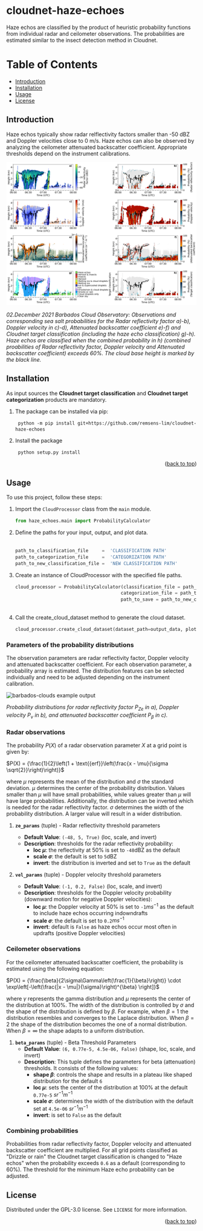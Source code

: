 # cloudnet-haze-echoes

Haze echos are classified by the product of heuristic probability functions from individual 
radar and ceilometer observations. The probabilities are estimated similar to
the insect detection method in Cloudnet. 

# Table of Contents
- [Introduction](#introduction)
- [Installation](#installation)
- [Usage](#usage)
- [License](#license)

## Introduction

Haze echos typically show radar relflectivity factors smaller than -50 dBZ and Doppler
velocities close to 0 m/s. Haze echos can also be observed by analyzing the ceilometer
attenuated backscatter coefficient. Appropriate thresholds depend on the 
instrument calibrations.

![barbados-clouds example probabilities](figures/20211202_probabilites.png)

*02.December 2021 Barbados Cloud Observatory: Observations and corresponding sea salt probabilities for 
the Radar reflectivity factor a)-b), Doppler velocity in c)-d), 
Attenuated backscatter coefficient e)-f) and Cloudnet target classification 
(including the haze echo classification) g)-h). Haze echos are classified when 
the combined probability in h) (combined proabilities of Radar reflectivity factor,
Doppler velocity and Attenuated backscatter coefficient) exceeds 60%. The cloud base height
is marked by the black line.*

## Installation
As input sources the **Cloudnet target classification** and **Cloudnet target categorization** products are mandatory.
1. The package can be installed via pip:
   ```
    python -m pip install git+https://github.com/remsens-lim/cloudnet-haze-echoes
   ```
2. Install the package
   ```sh
    python setup.py install
      ```
<p align="right">(<a href="#top">back to top</a>)</p>

## Usage
To use this project, follow these steps:

1. Import the `CloudProcessor` class from the `main` module.

   ```python
   from haze_echoes.main import ProbabilityCalculator
   ```
2. Define the paths for your input, output, and plot data.
   ```python
   
   path_to_classification_file     =  'CLASSIFICATION PATH'
   path_to_categorization_file     =  'CATEGORIZATION PATH'
   path_to_new_classification_file =  'NEW CLASSIFICATION PATH'
   ```

3. Create an instance of CloudProcessor with the specified file paths.
    ```python
   cloud_processor = ProbabilityCalculator(classification_file = path_to_classification_file , 
                                           categorization_file = path_to_categorization_file ,
                                           path_to_save = path_to_new_classification_file)
                                           

4. Call the create_cloud_dataset method to generate the cloud dataset.
    ```python
   cloud_processor.create_cloud_dataset(dataset_path=output_data, plot=True)
   ```

### Parameters of the probability distributions
The observation parameters are radar reflectivity factor, Doppler velocity and 
attenuated backscatter coefficient. For each observation parameter, a probability 
array is estimated. The distribution features can be selected individually and need
to be adjusted depending on the instrument calibration. 
 
![barbados-clouds example output](figures/props.png)

*Probability distributions for radar reflectivity factor P<sub>Ze</sub> in a),
Doppler velocity P<sub>v</sub> in b), and attenuated backscatter 
coefficient P<sub>β</sub> in c).*

### Radar observations
The probability $P(X)$ of a radar observation parameter $X$ at a grid point is given by:

$P(X) = {\frac{1}{2}\left(1 + \text{{erf}}\left(\frac{x - \mu}{\sigma \sqrt{2}}\right)\right)}$

where $\mu$ represents the mean of the distribution and $\sigma$ the standard 
deviation. $\mu$ determines the center of the probability distribution. 
Values smaller than $\mu$ will have small probabilities, while values greater than
$\mu$ will have large probabilities. Additionally, the distribution can be inverted
which is needed for the radar reflectivity factor. $\sigma$ determines the width of the 
probability distribution. A larger value will result in a wider distribution.


1. **`ze_params`** (tuple) - Radar reflectivity threshold parameters
   - **Default Value**: `(-48, 5, True)` (loc, scale, and invert)
   - **Description**: thresholds for the radar reflectivity probability:
     - **loc $\mu$**: the reflectivity at 50% is set to `-48`dBZ as the default
     - **scale $\sigma$**: the default is set to `5`dBZ
     - **invert**: the distribution is inverted and set to `True` as the default
     

2. **`vel_params`** (tuple) - Doppler velocity threshold parameters
   - **Default Value**: `(-1, 0.2, False)` (loc, scale, and invert)
   - **Description**: thresholds for the Doppler velocity probability (downward motion for negative Doppler velocities):
     - **loc $\mu$**: the Doppler velocity at 50% is set to `-1`$m s^{-1}$ as the default to include
     haze echos occurring indowndrafts
     - **scale $\sigma$**: the default is set to `0.2`$m s^{-1}$
     - **invert**: default is `False` as haze echos occur most often in updrafts (positive Doppler velocities)

### Ceilometer observations

For the ceilometer attenuated backscatter coefficient, the probability is estimated using the 
following equation: 

$P(X) = {\frac{\beta}{2\sigma\Gamma\left(\frac{1}{\beta}\right)} \cdot 
\exp\left[-\left(\frac{|x - \mu|}{\sigma}\right)^{\beta} \right]}$

where $\gamma$ represents the gamma distribution and $\mu$ represents 
the center of the distribution at 100\%. The width of the distribution is 
controlled by $\sigma$ and the shape of the distribution is defined by $\beta$.
For example, when $\beta = 1$ the distribution resembles and converges to the Laplace 
distribution. When $\beta=2$ the shape of the distribution becomes the one of a 
normal distribution. When $\beta=\infty$ the shape adapts to a uniform 
distribution. 
1. **`beta_params`** (tuple) - Beta Threshold Parameters
   - **Default Value**: `(6, 0.77e-5, 4.5e-06, False)` (shape, loc, scale, and invert)
   - **Description**: This tuple defines the parameters for beta (attenuation) thresholds. It consists of the following values:
     - **shape $\beta$**:  controls the shape and results in a plateau like shaped distribution for the default `6`
     - **loc $\mu$**: sets the center of the distribution at 100% at the default `0.77e-5` $sr^{-1} m^{-1}$
     - **scale $\sigma$**: determines the width of the distribution with the default set at  `4.5e-06` $sr^{-1} m^{-1}$
     - **invert**: is set to `False` as the default

### Combining probabilities
Probabilities from radar reflectivity factor, Doppler velocity and attenuated backscatter
coefficient are multiplied. For all grid points classified as "Drizzle or rain" the 
Cloudnet target classification is changed to "Haze echos" when the probability exceeds
`0.6` as a default (corresponding to 60%). The threshold for the minimum Haze echo probability can be adjusted. 

## License
Distributed under the GPL-3.0 license. See `LICENSE` for more information.

<p align="right">(<a href="#top">back to top</a>)</p>
